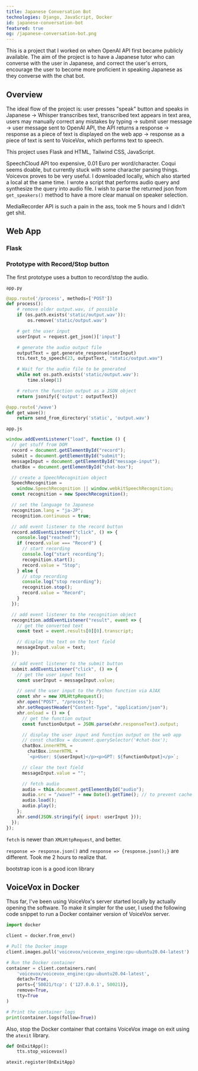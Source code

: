 ```yaml
---
title: Japanese Conversation Bot
technologies: Django, JavaScript, Docker
id: japanese-conversation-bot
featured: true
og: /japanese-conversation-bot.png
---
```

This is a project that I worked on when OpenAI API first became publicly available. The aim of the project is to have a Japanese tutor who can converse with the user in Japanese, and correct the user's errors, encourage the user to become more proficient in speaking Japanese as they converse with the chat bot.

## Overview

The ideal flow of the project is: user presses "speak" button and speaks in Japanese -> Whisper transcribes text, transcribed text appears in text area, users may manually correct any mistakes by typing -> submit user message -> user message sent to OpenAI API, the API returns a response -> response as a piece of text is displayed on the web app -> response as a piece of text is sent to VoiceVox, which performs text to speech.

This project uses Flask and HTML, Tailwind CSS, JavaScript.

SpeechCloud API too expensive, 0.01 Euro per word/character. Coqui seems doable, but currently stuck with some character parsing things. Voicevox proves to be very useful. I downloaded locally, which also started a local at the same time. I wrote a script that performs audio query and synthesize the query into audio file. I wish to parse the returned json from `get_speakers()` method to have a more clear manual on speaker selection.

MediaRecorder API is such a pain in the ass, took me 5 hours and I didn't get shit.

## Web App

### Flask

### Prototype with Record/Stop button

The first prototype uses a button to record/stop the audio.

`app.py`

```python
@app.route('/process', methods=['POST'])
def process():
    # remove older output.wav, if possible
    if (os.path.exists('static/output.wav')):
        os.remove('static/output.wav')

    # get the user input
    userInput = request.get_json()['input']

    # generate the audio output file
    outputText = gpt.generate_response(userInput)
    tts.text_to_speech(23, outputText, "static/output.wav")

    # Wait for the audio file to be generated
    while not os.path.exists('static/output.wav'):
        time.sleep(1)

    # return the function output as a JSON object
    return jsonify({'output': outputText})

@app.route('/wave')
def get_wave():
    return send_from_directory('static', 'output.wav')
```

`app.js`

```js
window.addEventListener("load", function () {
  // get stuff from DOM
  record = document.getElementById("record");
  submit = document.getElementById("submit");
  messageInput = document.getElementById("message-input");
  chatBox = document.getElementById("chat-box");

  // create a SpeechRecognition object
  SpeechRecognition =
    window.SpeechRecognition || window.webkitSpeechRecognition;
  const recognition = new SpeechRecognition();

  // set the language to Japanese
  recognition.lang = "ja-JP";
  recognition.continuous = true;

  // add event listener to the record button
  record.addEventListener("click", () => {
    console.log("reached!");
    if (record.value === "Record") {
      // start recording
      console.log("start recording");
      recognition.start();
      record.value = "Stop";
    } else {
      // stop recording
      console.log("stop recording");
      recognition.stop();
      record.value = "Record";
    }
  });

  // add event listener to the recognition object
  recognition.addEventListener("result", event => {
    // get the converted text
    const text = event.results[0][0].transcript;

    // display the text on the text field
    messageInput.value = text;
  });

  // add event listener to the submit button
  submit.addEventListener("click", () => {
    // get the user input text
    const userInput = messageInput.value;

    // send the user input to the Python function via AJAX
    const xhr = new XMLHttpRequest();
    xhr.open("POST", "/process");
    xhr.setRequestHeader("Content-Type", "application/json");
    xhr.onload = () => {
      // get the function output
      const functionOutput = JSON.parse(xhr.responseText).output;

      // display the user input and function output on the web app
      // const chatBox = document.querySelector('#chat-box');
      chatBox.innerHTML =
        chatBox.innerHTML +
        `<p>User: ${userInput}</p><p>GPT: ${functionOutput}</p>`;

      // clear the text field
      messageInput.value = "";

      // fetch audio
      audio = this.document.getElementById("audio");
      audio.src = "/wave?" + new Date().getTime(); // to prevent cache
      audio.load();
      audio.play();
    };
    xhr.send(JSON.stringify({ input: userInput }));
  });
});
```

`fetch` is newer than `XMLHttpRequest`, and better.

`response => response.json()` and `response => {response.json();}` are different. Took me 2 hours to realize that.

bootstrap icon is a good icon library

## VoiceVox in Docker

Thus far, I've been using VoiceVox's server started locally by actually opening the software. To make it simpler for the user, I used the following code snippet to run a Docker container version of VoiceVox server.

```python
import docker

client = docker.from_env()

# Pull the Docker image
client.images.pull('voicevox/voicevox_engine:cpu-ubuntu20.04-latest')

# Run the Docker container
container = client.containers.run(
    'voicevox/voicevox_engine:cpu-ubuntu20.04-latest',
    detach=True,
    ports={'50021/tcp': ('127.0.0.1', 50021)},
    remove=True,
    tty=True
)

# Print the container logs
print(container.logs(follow=True))
```

Also, stop the Docker container that contains VoiceVox image on exit using the `atexit` library.

```python
def OnExitApp():
    tts.stop_voicevox()

atexit.register(OnExitApp)
```